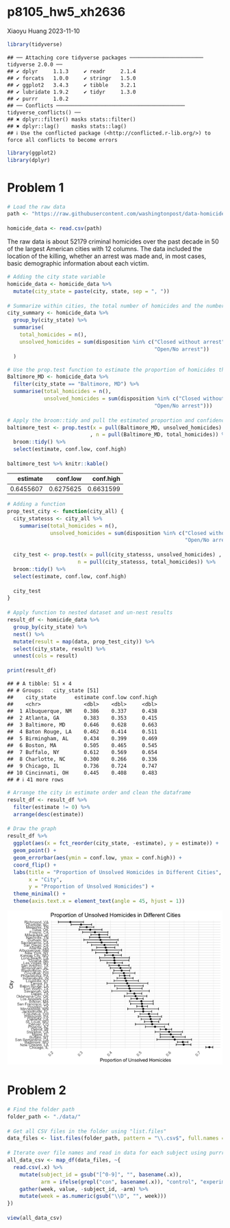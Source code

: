 p8105_hw5_xh2636
================
Xiaoyu Huang
2023-11-10

``` r
library(tidyverse)
```

    ## ── Attaching core tidyverse packages ──────────────────────── tidyverse 2.0.0 ──
    ## ✔ dplyr     1.1.3     ✔ readr     2.1.4
    ## ✔ forcats   1.0.0     ✔ stringr   1.5.0
    ## ✔ ggplot2   3.4.3     ✔ tibble    3.2.1
    ## ✔ lubridate 1.9.2     ✔ tidyr     1.3.0
    ## ✔ purrr     1.0.2     
    ## ── Conflicts ────────────────────────────────────────── tidyverse_conflicts() ──
    ## ✖ dplyr::filter() masks stats::filter()
    ## ✖ dplyr::lag()    masks stats::lag()
    ## ℹ Use the conflicted package (<http://conflicted.r-lib.org/>) to force all conflicts to become errors

``` r
library(ggplot2)
library(dplyr)
```

# Problem 1

``` r
# Load the raw data
path <- "https://raw.githubusercontent.com/washingtonpost/data-homicides/master/homicide-data.csv"

homicide_data <- read.csv(path)
```

The raw data is about 52179 criminal homicides over the past decade in
50 of the largest American cities with 12 columns. The data included the
location of the killing, whether an arrest was made and, in most cases,
basic demographic information about each victim.

``` r
# Adding the city state variable
homicide_data <- homicide_data %>%
  mutate(city_state = paste(city, state, sep = ", "))

# Summarize within cities, the total number of homicides and the number of unsolved homicides
city_summary <- homicide_data %>%
  group_by(city_state) %>%
  summarise(
    total_homicides = n(),
    unsolved_homicides = sum(disposition %in% c("Closed without arrest", 
                                                "Open/No arrest"))
  )
```

``` r
# Use the prop.test function to estimate the proportion of homicides that are unsolved
Baltimore_MD <- homicide_data %>%
  filter(city_state == "Baltimore, MD") %>%
  summarise(total_homicides = n(),
            unsolved_homicides = sum(disposition %in% c("Closed without arrest", 
                                                "Open/No arrest")))

# Apply the broom::tidy and pull the estimated proportion and confidence intervals
baltimore_test <- prop.test(x = pull(Baltimore_MD, unsolved_homicides)
                           , n = pull(Baltimore_MD, total_homicides)) %>%
  broom::tidy() %>%
  select(estimate, conf.low, conf.high)

baltimore_test %>% knitr::kable()
```

|  estimate |  conf.low | conf.high |
|----------:|----------:|----------:|
| 0.6455607 | 0.6275625 | 0.6631599 |

``` r
# Adding a function
prop_test_city <- function(city_all) {
  city_statesss <- city_all %>%
    summarise(total_homicides = n(), 
              unsolved_homicides = sum(disposition %in% c("Closed without arrest", 
                                                          "Open/No arrest")))

  city_test <- prop.test(x = pull(city_statesss, unsolved_homicides) , 
                       n = pull(city_statesss, total_homicides)) %>%
  broom::tidy() %>%
  select(estimate, conf.low, conf.high)
  
  city_test
}

# Apply function to nested dataset and un-nest results
result_df <- homicide_data %>%
  group_by(city_state) %>%
  nest() %>%
  mutate(result = map(data, prop_test_city)) %>%
  select(city_state, result) %>%
  unnest(cols = result)

print(result_df)
```

    ## # A tibble: 51 × 4
    ## # Groups:   city_state [51]
    ##    city_state      estimate conf.low conf.high
    ##    <chr>              <dbl>    <dbl>     <dbl>
    ##  1 Albuquerque, NM    0.386    0.337     0.438
    ##  2 Atlanta, GA        0.383    0.353     0.415
    ##  3 Baltimore, MD      0.646    0.628     0.663
    ##  4 Baton Rouge, LA    0.462    0.414     0.511
    ##  5 Birmingham, AL     0.434    0.399     0.469
    ##  6 Boston, MA         0.505    0.465     0.545
    ##  7 Buffalo, NY        0.612    0.569     0.654
    ##  8 Charlotte, NC      0.300    0.266     0.336
    ##  9 Chicago, IL        0.736    0.724     0.747
    ## 10 Cincinnati, OH     0.445    0.408     0.483
    ## # ℹ 41 more rows

``` r
# Arrange the city in estimate order and clean the dataframe
result_df <- result_df %>%
  filter(estimate != 0) %>%
  arrange(desc(estimate))

# Draw the graph
result_df %>%
  ggplot(aes(x = fct_reorder(city_state, -estimate), y = estimate)) +
  geom_point() +
  geom_errorbar(aes(ymin = conf.low, ymax = conf.high)) +
  coord_flip() +
  labs(title = "Proportion of Unsolved Homicides in Different Cities",
       x = "City",
       y = "Proportion of Unsolved Homicides") +
  theme_minimal() +
  theme(axis.text.x = element_text(angle = 45, hjust = 1))
```

![](p8105_hw5_xh2636_files/figure-gfm/unnamed-chunk-7-1.png)<!-- -->

# Problem 2

``` r
# Find the folder path
folder_path <- "./data/"

# Get all CSV files in the folder using "list.files"
data_files <- list.files(folder_path, pattern = "\\.csv$", full.names = TRUE)

# Iterate over file names and read in data for each subject using purrr::map
all_data_csv <- map_df(data_files, ~{
  read.csv(.x) %>%
    mutate(subject_id = gsub("[^0-9]", "", basename(.x)),
           arm = ifelse(grepl("con", basename(.x)), "control", "experimental")) %>%
    gather(week, value, -subject_id, -arm) %>%
    mutate(week = as.numeric(gsub("\\D", "", week)))
})

view(all_data_csv)
```
